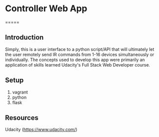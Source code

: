 # Controller Web App
=====

Introduction
-----
Simply, this is a user interface to a python script/API that will ultimately let the user remotely send IR commands from 1-16 devices simultaneously or individually. The concepts used to develop this app were primarily an application of skills learned Udacity's Full Stack Web Developer course. 


Setup
-----
1. vagrant
2. python
3. flask





Resources
-----
Udacity (https://www.udacity.com/)

